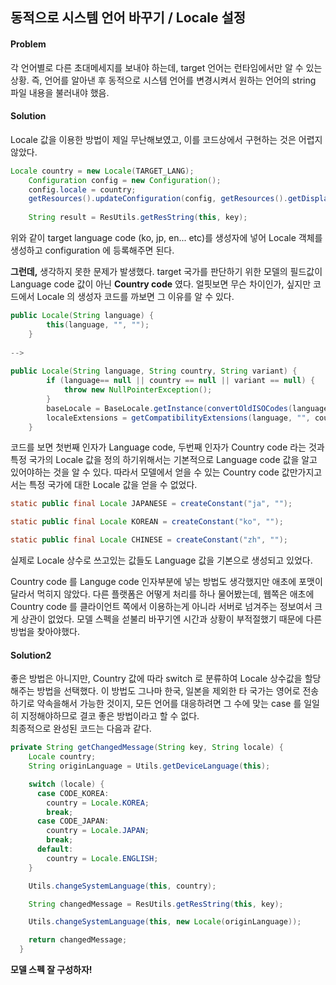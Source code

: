 ## 동적으로 시스템 언어 바꾸기 / Locale 설정  
#### Problem  
각 언어별로 다른 초대메세지를 보내야 하는데, target 언어는 런타임에서만 알 수 있는 상황. 즉, 언어를 알아낸 후 동적으로 시스템 언어를 변경시켜서 원하는 언어의 string 파일 내용을 불러내야 했음.
  
#### Solution  
Locale 값을 이용한 방법이 제일 무난해보였고, 이를 코드상에서 구현하는 것은 어렵지 않았다.
~~~java
Locale country = new Locale(TARGET_LANG);
    Configuration config = new Configuration();
    config.locale = country;
    getResources().updateConfiguration(config, getResources().getDisplayMetrics());
    
    String result = ResUtils.getResString(this, key);
~~~
  
위와 같이 target language code (ko, jp, en... etc)를 생성자에 넣어 Locale 객체를 생성하고 configuration 에 등록해주면 된다.  
  
**그런데,** 생각하지 못한 문제가 발생했다. target 국가를 판단하기 위한 모델의 필드값이 Language code 값이 아닌 **Country code** 였다. 얼핏보면 무슨 차이인가, 싶지만 코드에서 Locale 의 생성자 코드를 까보면 그 이유를 알 수 있다.
~~~java
public Locale(String language) {
        this(language, "", "");
    }
  
-->
  
public Locale(String language, String country, String variant) {
        if (language== null || country == null || variant == null) {
            throw new NullPointerException();
        }
        baseLocale = BaseLocale.getInstance(convertOldISOCodes(language), "", country, variant);
        localeExtensions = getCompatibilityExtensions(language, "", country, variant);
    }
~~~
코드를 보면 첫번째 인자가 Language code, 두번째 인자가 Country code 라는 것과 특정 국가의 Locale 값을 정의 하기위해서는 기본적으로 Language code 값을 알고 있어야하는 것을 알 수 있다. 따라서 모델에서 얻을 수 있는 Country code 값만가지고서는 특정 국가에 대한 Locale 값을 얻을 수 없었다.
  
~~~java
static public final Locale JAPANESE = createConstant("ja", "");

static public final Locale KOREAN = createConstant("ko", "");

static public final Locale CHINESE = createConstant("zh", "");
~~~
실제로 Locale 상수로 쓰고있는 값들도 Language 값을 기본으로 생성되고 있었다.  
  
Country code 를 Languge code 인자부분에 넣는 방법도 생각했지만 애초에 포맷이 달라서 먹히지 않았다. 다른 플랫폼은 어떻게 처리를 하나 물어봤는데, 웹쪽은 애초에 Country code 를 클라이언트 쪽에서 이용하는게 아니라 서버로 넘겨주는 정보여서 크게 상관이 없었다. 모델 스펙을 섣불리 바꾸기엔 시간과 상황이 부적절했기 때문에 다른 방법을 찾아야했다.  
  
#### Solution2  
좋은 방법은 아니지만, Country 값에 따라 switch 로 분류하여 Locale 상수값을 할당해주는 방법을 선택했다. 이 방법도 그나마 한국, 일본을 제외한 타 국가는 영어로 전송하기로 약속을해서 가능한 것이지, 모든 언어를 대응하려면 그 수에 맞는 case 를 일일히 지정해야하므로 결코 좋은 방법이라고 할 수 없다.  
최종적으로 완성된 코드는 다음과 같다.
~~~java
private String getChangedMessage(String key, String locale) {
    Locale country;
    String originLanguage = Utils.getDeviceLanguage(this);

    switch (locale) {
      case CODE_KOREA:
        country = Locale.KOREA;
        break;
      case CODE_JAPAN:
        country = Locale.JAPAN;
        break;
      default:
        country = Locale.ENGLISH;
    }

    Utils.changeSystemLanguage(this, country);

    String changedMessage = ResUtils.getResString(this, key);

    Utils.changeSystemLanguage(this, new Locale(originLanguage));

    return changedMessage;
  }
~~~
**모델 스펙 잘 구성하자!**
